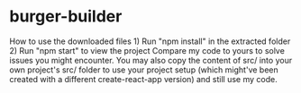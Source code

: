 # burger-builder
How to use the downloaded files  1) Run "npm install" in the extracted folder 2) Run "npm start" to view the project  Compare my code to yours to solve issues you might encounter. You may also copy the content of src/ into your own project's src/ folder to use your project setup (which might've been created with a different create-react-app version) and still use my code.
